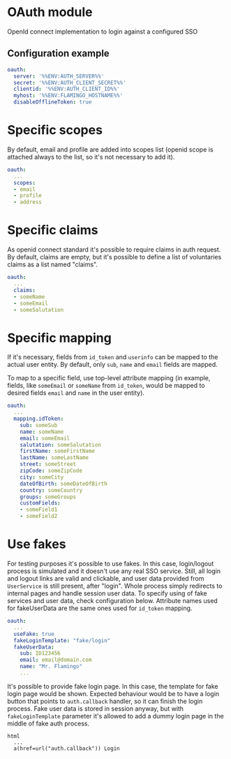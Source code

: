 # OAuth module

OpenId connect implementation to login against a configured SSO

## Configuration example

```yaml
oauth:
  server: '%%ENV:AUTH_SERVER%%'
  secret: '%%ENV:AUTH_CLIENT_SECRET%%'
  clientid: '%%ENV:AUTH_CLIENT_ID%%'
  myhost: '%%ENV:FLAMINGO_HOSTNAME%%'
  disableOfflineToken: true
```

# Specific scopes

By default, email and profile are added into scopes list (openid scope is
attached always to the list, so it's not necessary to add it).

```yaml
oauth:
  ...
  scopes:
  - email
  - profile
  - address
```

# Specific claims

As openid connect standard it's possible to require claims in auth request.
By default, claims are empty, but it's possible to define a list of voluntaries
claims as a list named "claims".

```yaml
oauth:
  ...
  claims:
  - someName
  - someEmail
  - someSalutation
```

# Specific mapping

If it's necessary, fields from `id_token` and `userinfo` can be mapped to the
actual user entity. By default, only `sub`, `name` and `email` fields are mapped.
 
To map to a specific field, use top-level attribute mapping (in example, fields, like 
`someEmail` or `someName` from `id_token`, would be mapped to desired fields `email` and `name` in the user entity).

```yaml
oauth:
  ...
  mapping.idToken:
    sub: someSub
    name: someName
    email: someEmail
    salutation: someSalutation
    firstName: someFirstName
    lastName: someLastName
    street: someStreet
    zipCode: someZipCode
    city: someCity
    dateOfBirth: someDateOfBirth
    country: someCountry
    groups: someGroups
    customFields:
    - someField1
    - someField2
```

# Use fakes

For testing purposes it's possible to use fakes. In this case, login/logout process
is simulated and it doesn't use any real SSO service. Still, all login and logout
links are valid and clickable, and user data provided from `UserService` is still
present, after "login". Whole process simply redirects to internal pages and handle
session user data.
To specify using of fake services and user data, check configuration below.
Attribute names used for fakeUserData are the same ones used for `id_token` mapping.

```yaml
oauth:
  ...
  useFake: true
  fakeLoginTemplate: "fake/login"
  fakeUserData:
    sub: ID123456
    email: email@domain.com
    name: "Mr. Flamingo"
    ...
```

It's possible to provide fake login page. In this case, the template for fake login page
would be shown. Expected behaviour would be to have a login button that points
to `auth.callback` handler, so it can finish the login process. Fake user data is stored
in session anyway, but with `fakeLoginTemplate` parameter it's allowed to
add a dummy login page in the middle of fake auth process.

```pug
html
  ...
  a(href=url("auth.callback")) Login
```

